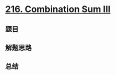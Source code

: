 # [216. Combination Sum III](https://leetcode.com/problems/combination-sum-iii/)

## 题目


## 解题思路


## 总结


